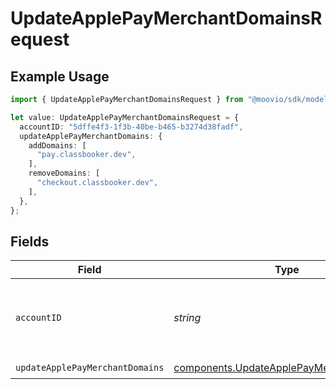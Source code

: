 # UpdateApplePayMerchantDomainsRequest

## Example Usage

```typescript
import { UpdateApplePayMerchantDomainsRequest } from "@moovio/sdk/models/operations";

let value: UpdateApplePayMerchantDomainsRequest = {
  accountID: "5dffe4f3-1f3b-40be-b465-b3274d38fadf",
  updateApplePayMerchantDomains: {
    addDomains: [
      "pay.classbooker.dev",
    ],
    removeDomains: [
      "checkout.classbooker.dev",
    ],
  },
};
```

## Fields

| Field                                                                                                | Type                                                                                                 | Required                                                                                             | Description                                                                                          |
| ---------------------------------------------------------------------------------------------------- | ---------------------------------------------------------------------------------------------------- | ---------------------------------------------------------------------------------------------------- | ---------------------------------------------------------------------------------------------------- |
| `accountID`                                                                                          | *string*                                                                                             | :heavy_check_mark:                                                                                   | ID of the Moov account representing the merchant.                                                    |
| `updateApplePayMerchantDomains`                                                                      | [components.UpdateApplePayMerchantDomains](../../models/components/updateapplepaymerchantdomains.md) | :heavy_check_mark:                                                                                   | N/A                                                                                                  |